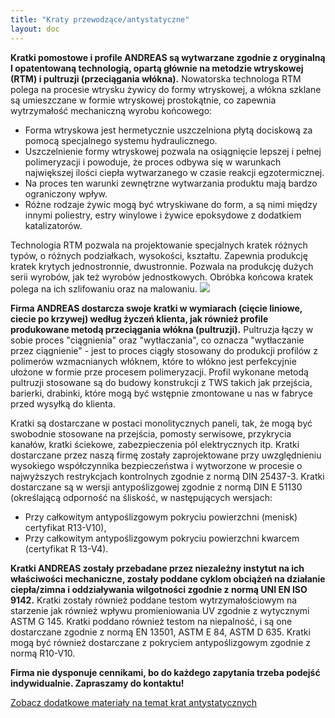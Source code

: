 ```yaml
---
title: "Kraty przewodzące/antystatyczne"
layout: doc
---
```


<strong>Kratki pomostowe i profile ANDREAS są wytwarzane zgodnie z oryginalną I opatentowaną technologią, opartą głównie na metodzie wtryskowej (RTM) i pultruzji (przeciągania włókna).</strong> Nowatorska technologa RTM polega na procesie wtrysku żywicy do formy wtryskowej, a włókna szklane są umieszczane w formie wtryskowej prostokątnie, co zapewnia wytrzymałość mechaniczną wyrobu końcowego:
<ul>
<li>Forma wtryskowa jest hermetycznie uszczelniona płytą dociskową za pomocą specjalnego systemu hydraulicznego.</li>
<li>Uszczelnienie formy wtryskowej pozwala na osiągnięcie lepszej i pełnej polimeryzacji i powoduje, że proces odbywa się w warunkach największej ilości ciepła wytwarzanego w czasie reakcji egzotermicznej.</li>
<li>Na proces ten warunki zewnętrzne wytwarzania produktu mają bardzo ograniczony wpływ.</li>
<li>Różne rodzaje żywic mogą być wtryskiwane do form, a są nimi między innymi poliestry, estry winylowe i żywice epoksydowe z dodatkiem katalizatorów.</li>
</ul>
Technologia RTM pozwala na projektowanie specjalnych kratek różnych typów, o różnych podziałkach, wysokości, kształtu. Zapewnia produkcję kratek krytych jednostronnie, dwustronnie. Pozwala na produkcję dużych serii wyrobów, jak też wyrobów jednostkowych. Obróbka końcowa kratek polega na ich szlifowaniu oraz na malowaniu.

<img src="https://andreas-biz-pl.s3-eu-west-1.amazonaws.com/images/pomost.jpg" />

<strong>Firma ANDREAS dostarcza swoje kratki w wymiarach (cięcie liniowe, ciecie po krzywej) według życzeń klienta, jak również profile produkowane metodą przeciągania włókna (pultruzji).</strong> Pultruzja łączy w sobie proces "ciągnienia" oraz "wytłaczania", co oznacza "wytłaczanie przez ciągnienie" - jest to proces ciągły stosowany do produkcji profilów z polimerów wzmacnianych włóknem, które to włókno jest perfekcyjnie ułożone w formie prze procesem polimeryzacji. Profil wykonane metodą pultruzji stosowane są do budowy konstrukcji z TWS takich jak przejścia, barierki, drabinki, które mogą być wstępnie zmontowane u nas w fabryce przed wysyłką do klienta.

Kratki są dostarczane w postaci monolitycznych paneli, tak, że mogą być swobodnie stosowane na przejścia, pomosty serwisowe, przykrycia kanałów, kratki ściekowe, zabezpieczenia pól elektrycznych itp. Kratki dostarczane przez naszą firmę zostały zaprojektowane przy uwzględnieniu wysokiego współczynnika bezpieczeństwa i wytworzone w procesie o najwyższych restrykcjach kontrolnych zgodnie z normą DIN 25437-3. Kratki dostarczane są w wersji antypoślizgowej zgodnie z normą DIN E 51130 (określającą odporność na śliskość, w następujących wersjach:

* Przy całkowitym antypoślizgowym pokryciu powierzchni (menisk) certyfikat R13-V10),
* Przy całkowitym antypoślizgowym pokryciu powierzchni kwarcem (certyfikat R 13-V4).

<strong>Kratki ANDREAS zostały przebadane przez niezależny instytut na ich właściwości mechaniczne, zostały poddane cyklom obciążeń na działanie ciepła/zimna i oddziaływania wilgotności zgodnie z normą UNI EN ISO 9142.</strong> Kratki zostały również poddane testom wytrzymałościowym na starzenie jak również wpływu promieniowania UV zgodnie z wytycznymi ASTM G 145. Kratki poddano również testom na niepalność, i są one dostarczane zgodnie z normą EN 13501, ASTM E 84, ASTM D 635. Kratki mogą być również dostarczane z pokryciem antypoślizgowym zgodnie z normą R10-V10.

<span style="font-weight: bold;">Firma nie dysponuje cennikami, bo do każdego zapytania trzeba podejść indywidualnie. Zapraszamy do kontaktu!</span>

[Zobacz dodatkowe materiały na temat krat antystatycznych](https://s3-eu-west-1.amazonaws.com/andreas-biz-pl/documents/kraty.antystatyczne.docx)
